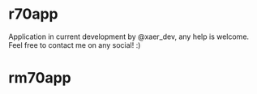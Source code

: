 # r70app

Application in current development by @xaer_dev, any help is welcome.
Feel free to contact me on any social! :)

# rm70app

